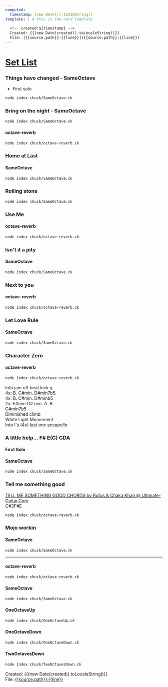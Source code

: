 ```yaml
---
computed:
  timestamp: (new Date()).toISOString()
template: | # this is the card template
  
  <!-- created:${timestamp} -->  
  Created: {{(new Date(created)).toLocaleString()}}  
  File: [{{source.path}}:{{line}}]({{source.path}}:{{line}})
---
```


# [Set List](#DOING:0)
<!-- expand:1 -->
### Things have changed - SameOctave
  - First solo
```bash
node index chuck/SameOctave.ck
```
### Bring on the night - SameOctave
```bash
node index chuck/SameOctave.ck
```
#### octave-reverb
```bash
node index chuck/octave-reverb.ck
```
### Home at Last
#### SameOctave
```bash
node index chuck/SameOctave.ck
```
### Rolling stone
```bash
node index chuck/SameOctave.ck
```
### Use Me
#### octave-reverb
```bash
node index chuck/octave-reverb.ck
```
### Isn't it a pity
#### SameOctave
```bash
node index chuck/SameOctave.ck
```
### Next to you
#### octave-reverb
```bash
node index chuck/octave-reverb.ck
```
### Let Love Rule
#### SameOctave
```bash
node index chuck/SameOctave.ck
```
### Character Zero
#### octave-reverb
```bash
node index chuck/octave-reverb.ck
```
Into jam off beat kick g  
4x:  B.  C#min.  D#min7b5.   
4x: B.  C#min. D#minb5  
2x:  F#min G# min. A. B  
C#min7b5  
Diminished climb  
White Light Momement  
Into  I's (4x) last one accapello  
<!--  -->
### A little help... F# E(G) GDA
#### First Solo
#### SameOctave
```bash
node index chuck/SameOctave.ck
```
### Tell me something good
[TELL ME SOMETHING GOOD CHORDS by Rufus & Chaka Khan @ Ultimate-Guitar.Com](https://tabs.ultimate-guitar.com/tab/rufus-chaka-khan/tell-me-something-good-chords-1134444)  
C#3F#E
```bash
node index chuck/octave-reverb.ck
```
### Mojo workin
#### SameOctave
```bash
node index chuck/SameOctave.ck
```
----
#### octave-reverb
```bash
node index chuck/octave-reverb.ck
```
#### SameOctave
```bash
node index chuck/SameOctave.ck
```
#### OneOctaveUp
```bash
node index chuck/OneOctaveUp.ck
```
#### OneOctaveDown
```bash
node index chuck/OneOctaveDown.ck
```
#### TwoOctavesDown
```bash
node index chuck/TwoOctavesDown.ck
```
<!-- created:2020-03-05T03:46:20.080Z expand:1 -->  
Created: {{(new Date(created)).toLocaleString()}}  
File: [{{source.path}}:{{line}}]({{source.path}}:{{line}})

